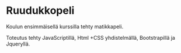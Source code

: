 # Ruudukkopeli
Koulun ensimmäisellä kurssilla tehty matikkapeli.

Toteutus tehty JavaScriptillä, Html +CSS yhdistelmällä, Bootstrapillä ja Jqueryllä. 

